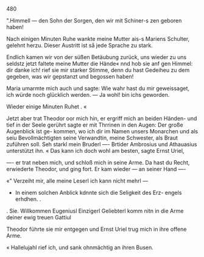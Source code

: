 480

".Himmell — den Sohn der Sorgen, den wir mit Schiner-s
zen geboren haben!

Nach einigen Minuten Ruhe wankte meine Mutter ais-s
Mariens Schulter, gelehnt herzu. Dieser Austritt ist så
jede Sprache zu stark.

Endlich kamen wir von der süßen Betäubung zurück, uns
wieder zu uns seldstz jetzt faltete meine Mutter die Hände«
nnd hob sie anf gen Himmel: dir danke ich! rief sie mir
starker Stimme, denn du hast Gedeiheu zu dem gegeben,
was wir gepstanzt und begossen haben!

Maria umarmte mich auch und sagte: Wie wahr hast
du mir geweissaget, ich würde noch glücklich werden. —
Ja wohl! bin ichs geworden.

Wieder einige Minuten Ruhet . «

Jetzt aber trat Theodor oor mich hin, er ergriff mich
an beiden Händen- und tief in der Seele gerührt sagte er
mit Thrrinen in den Augen: Der große Augenblick ist ge-
kommen, wo ich dir im Namen unsers Monarchen und als
seiu Bevollmächtigten seine Verwandtin, meine Schwester,
als Braut zuführen soll. Seh starkl mein Bruderl —-
Brtider Ambrosius und Athauasius unterstützt ihn.
« Das kann ich doch wohl am besten, sagte Ernst Uriel,

—- er trat neben mich, und schloß mich in seine Arme.
Da hast du Recht, erwiederte Theodor, und ging fort.
Er kam wieder — an seiner Hand —-

«" Verzeiht mir, alle meine Leserl ich kann nicht mehrl —
- In einem solchen Anblick kdnnte sich die Seligkeit des Erz-
engels erhdhen. .

. Sie. Willkommen Eugeniusl Einzigerl Geliebterl
komm nitn in die Arme deiner ewig treuen Gattiul

Theodor führte sie mir entgegen und Ernst Uriel
trug mich in ihre offene Arme.

« Hallelujahl rief ich, und sank ohnmächtig an ihren Busen.

